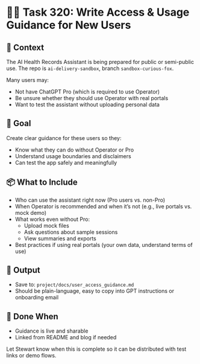 # 🙋‍♀️ Task 320: Write Access & Usage Guidance for New Users

## 🧠 Context
The AI Health Records Assistant is being prepared for public or semi-public use. The repo is `ai-delivery-sandbox`, branch `sandbox-curious-fox`.

Many users may:
- Not have ChatGPT Pro (which is required to use Operator)
- Be unsure whether they should use Operator with real portals
- Want to test the assistant without uploading personal data

## 🎯 Goal
Create clear guidance for these users so they:
- Know what they can do without Operator or Pro
- Understand usage boundaries and disclaimers
- Can test the app safely and meaningfully

## 📦 What to Include
- Who can use the assistant right now (Pro users vs. non-Pro)
- When Operator is recommended and when it’s not (e.g., live portals vs. mock demo)
- What works even without Pro:
  - Upload mock files
  - Ask questions about sample sessions
  - View summaries and exports
- Best practices if using real portals (your own data, understand terms of use)

## 📄 Output
- Save to: `project/docs/user_access_guidance.md`
- Should be plain-language, easy to copy into GPT instructions or onboarding email

## 🧪 Done When
- Guidance is live and sharable
- Linked from README and blog if needed

Let Stewart know when this is complete so it can be distributed with test links or demo flows.